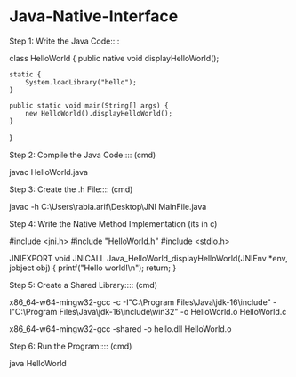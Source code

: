 # Java-Native-Interface


Step 1: Write the Java Code::::

class HelloWorld {
    public native void displayHelloWorld();

    static {
        System.loadLibrary("hello");
    }
    
    public static void main(String[] args) {
        new HelloWorld().displayHelloWorld();
    }
}


Step 2: Compile the Java Code:::: (cmd)

javac HelloWorld.java



Step 3: Create the .h File:::: (cmd)

javac -h C:\Users\rabia.arif\Desktop\JNI MainFile.java



Step 4: Write the Native Method Implementation (its in c)

#include <jni.h>
#include "HelloWorld.h"
#include <stdio.h>

JNIEXPORT void JNICALL 
Java_HelloWorld_displayHelloWorld(JNIEnv *env, jobject obj) 
{
    printf("Hello world!\n");
    return;
}




Step 5: Create a Shared Library:::: (cmd)


x86_64-w64-mingw32-gcc -c -I"C:\Program Files\Java\jdk-16\include" -I"C:\Program Files\Java\jdk-16\include\win32" -o HelloWorld.o HelloWorld.c

x86_64-w64-mingw32-gcc -shared -o hello.dll HelloWorld.o



Step 6: Run the Program:::: (cmd)

java HelloWorld
